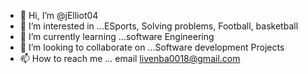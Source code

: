- 👋 Hi, I’m @jElliot04
- 👀 I’m interested in ...ESports, Solving problems, Football, basketball
- 🌱 I’m currently learning ...software Engineering
- 💞️ I’m looking to collaborate on ...Software development Projects
- 📫 How to reach me ... email livenba0018@gmail.com

<!---
jElliot04/jElliot04 is a ✨ special ✨ repository because its `README.md` (this file) appears on your GitHub profile.
You can click the Preview link to take a look at your changes.
--->
